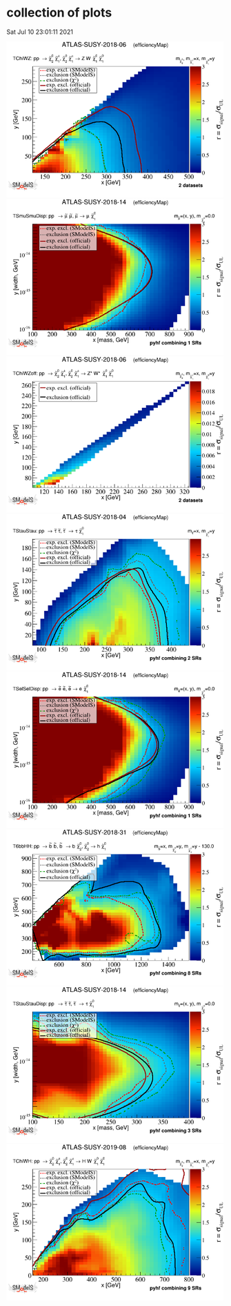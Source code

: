 # collection of plots
Sat Jul 10 23:01:11 2021

<img src="./TChiWZ_2EqMassAx_EqMassBy_combined_pretty.png?1625950871.6707282" />
<img src="./TSmuSmuDisp_2EqMassAx_EqWidthAy_EqMassB0.0_combined_pretty.png?1625950871.6707282" />
<img src="./TChiWZoff_2EqMassAx_EqMassBy_combined_pretty.png?1625950871.6707282" />
<img src="./TStauStau_2EqMassAx_EqMassBy_combined_pretty.png?1625950871.6707282" />
<img src="./TSelSelDisp_2EqMassAx_EqWidthAy_EqMassB0.0_combined_pretty.png?1625950871.6707282" />
<img src="./T6bbHH_2EqMassAx_EqMassBy_EqMassCy-130.0_combined_pretty.png?1625950871.6707282" />
<img src="./TStauStauDisp_2EqMassAx_EqWidthAy_EqMassB0.0_combined_pretty.png?1625950871.6707282" />
<img src="./TChiWH_2EqMassAx_EqMassBy_combined_pretty.png?1625950871.6707282" />
